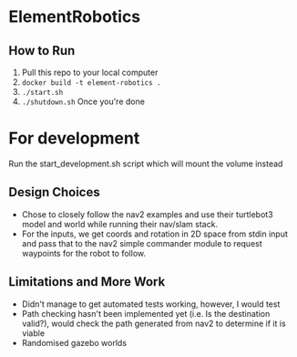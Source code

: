 # ElementRobotics

## How to Run
1. Pull this repo to your local computer
2. `docker build -t element-robotics .`
3. `./start.sh`
5. `./shutdown.sh` Once you're done

# For development
Run the start_development.sh script which will mount the volume instead

## Design Choices
- Chose to closely follow the nav2 examples and use their turtlebot3 model and world while running their nav/slam stack. 
- For the inputs, we get coords and rotation in 2D space from stdin input and pass that to the nav2 simple commander module to request waypoints for the robot to follow.

## Limitations and More Work
- Didn't manage to get automated tests working, however, I would test 
- Path checking hasn't been implemented yet (i.e. Is the destination valid?), would check the path generated from nav2 to determine if it is viable
- Randomised gazebo worlds